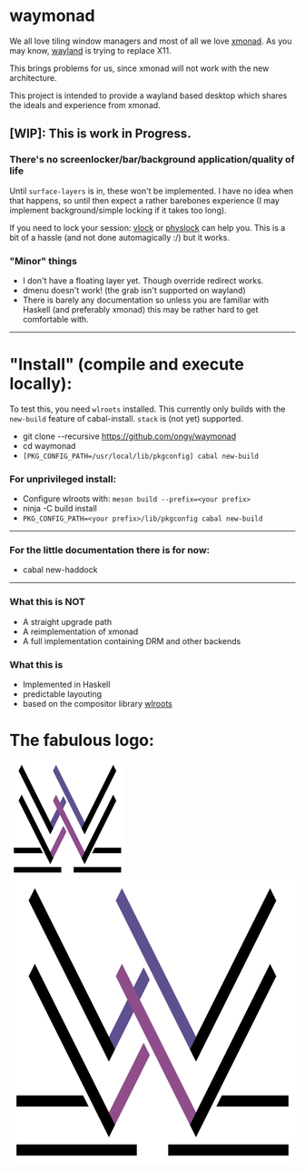# waymonad

We all love tiling window managers and most of all we love [xmonad](https://github.com/xmonad/xmonad).
As you may know, [wayland](https://wayland.freedesktop.org/) is trying to replace X11.

This brings problems for us, since xmonad will not work with the new architecture.

This project is intended to provide a wayland based desktop which shares the ideals and experience from xmonad.

## [WIP]: This is work in Progress.
### There's no **screenlocker**/bar/background application/quality of life

Until `surface-layers` is in, these won't be implemented.
I have no idea when that happens, so until then expect a rather barebones experience (I may implement background/simple locking if it takes too long).

If you need to lock your session: [vlock](https://linux.die.net/man/1/vlock) or [physlock](https://github.com/muennich/physlock) can help you.
This is a bit of a hassle (and not done automagically :/) but it works.

### "Minor" things

* I don't have a floating layer yet. Though override redirect works.
* dmenu doesn't work! (the grab isn't supported on wayland)
* There is barely any documentation so unless you are familiar with Haskell (and preferably xmonad) this may be rather hard to get comfortable with.

-----
# "Install" (compile and execute locally):

To test this, you need `wlroots` installed.
This currently only builds with the `new-build` feature of cabal-install. `stack` is (not yet) supported.

 * git clone --recursive https://github.com/ongy/waymonad
 * cd waymonad
 * `[PKG_CONFIG_PATH=/usr/local/lib/pkgconfig] cabal new-build`
 
 ### For unprivileged install:
 * Configure wlroots with: `meson build --prefix=<your prefix>`
 * ninja -C build install
 * `PKG_CONFIG_PATH=<your prefix>/lib/pkgconfig cabal new-build`
 
 ---
### For the little documentation there is for now: 
 * cabal new-haddock

-----

### What this is NOT

* A straight upgrade path
* A reimplementation of xmonad
* A full implementation containing DRM and other backends

### What this is

* Implemented in Haskell
* predictable layouting
* based on the compositor library [wlroots](https://github.com/SirCmpwn/wlroots)


# The fabulous logo:

<img src="./assets/logo-heavy.svg">
<img src="./assets/logo-light.svg">
